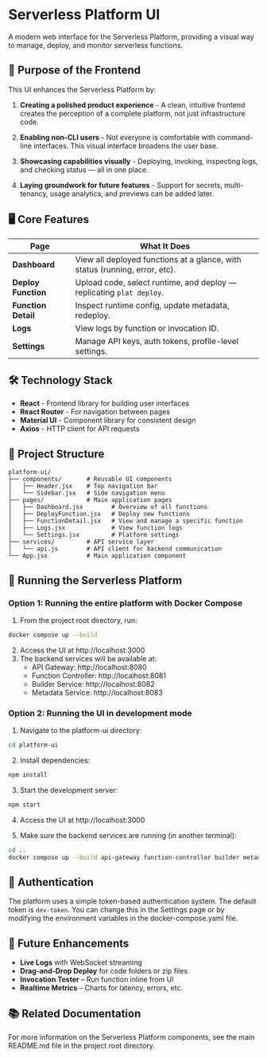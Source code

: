 # Serverless Platform UI

A modern web interface for the Serverless Platform, providing a visual way to manage, deploy, and monitor serverless functions.

## 🧠 Purpose of the Frontend

This UI enhances the Serverless Platform by:

1. **Creating a polished product experience** - A clean, intuitive frontend creates the perception of a complete platform, not just infrastructure code.

2. **Enabling non-CLI users** - Not everyone is comfortable with command-line interfaces. This visual interface broadens the user base.

3. **Showcasing capabilities visually** - Deploying, invoking, inspecting logs, and checking status — all in one place.

4. **Laying groundwork for future features** - Support for secrets, multi-tenancy, usage analytics, and previews can be added later.

## 🖥️ Core Features

| Page               | What It Does                                                                 |
|--------------------|----------------------------------------------------------------------------|
| **Dashboard**       | View all deployed functions at a glance, with status (running, error, etc). |
| **Deploy Function** | Upload code, select runtime, and deploy — replicating `plat deploy`.        |
| **Function Detail** | Inspect runtime config, update metadata, redeploy.                          |
| **Logs**            | View logs by function or invocation ID.                                     |
| **Settings**        | Manage API keys, auth tokens, profile-level settings.                       |

## 🛠️ Technology Stack

- **React** - Frontend library for building user interfaces
- **React Router** - For navigation between pages
- **Material UI** - Component library for consistent design
- **Axios** - HTTP client for API requests

## 📁 Project Structure

```
platform-ui/
├── components/       # Reusable UI components
│   ├── Header.jsx    # Top navigation bar
│   └── Sidebar.jsx   # Side navigation menu
├── pages/            # Main application pages
│   ├── Dashboard.jsx        # Overview of all functions
│   ├── DeployFunction.jsx   # Deploy new functions
│   ├── FunctionDetail.jsx   # View and manage a specific function
│   ├── Logs.jsx             # View function logs
│   └── Settings.jsx         # Platform settings
├── services/         # API service layer
│   └── api.js        # API client for backend communication
└── App.jsx           # Main application component
```

## 🚀 Running the Serverless Platform

### Option 1: Running the entire platform with Docker Compose

1. From the project root directory, run:

```bash
docker compose up --build
```

2. Access the UI at http://localhost:3000
3. The backend services will be available at:
   - API Gateway: http://localhost:8080
   - Function Controller: http://localhost:8081
   - Builder Service: http://localhost:8082
   - Metadata Service: http://localhost:8083

### Option 2: Running the UI in development mode

1. Navigate to the platform-ui directory:

```bash
cd platform-ui
```

2. Install dependencies:

```bash
npm install
```

3. Start the development server:

```bash
npm start
```

4. Access the UI at http://localhost:3000

5. Make sure the backend services are running (in another terminal):

```bash
cd ..
docker compose up --build api-gateway function-controller builder metadata-service registry
```

## 🔑 Authentication

The platform uses a simple token-based authentication system. The default token is `dev-token`. You can change this in the Settings page or by modifying the environment variables in the docker-compose.yaml file.

## 🧩 Future Enhancements

- **Live Logs** with WebSocket streaming
- **Drag‑and‑Drop Deploy** for code folders or zip files
- **Invocation Tester** – Run function inline from UI
- **Realtime Metrics** – Charts for latency, errors, etc.

## 📚 Related Documentation

For more information on the Serverless Platform components, see the main README.md file in the project root directory.
